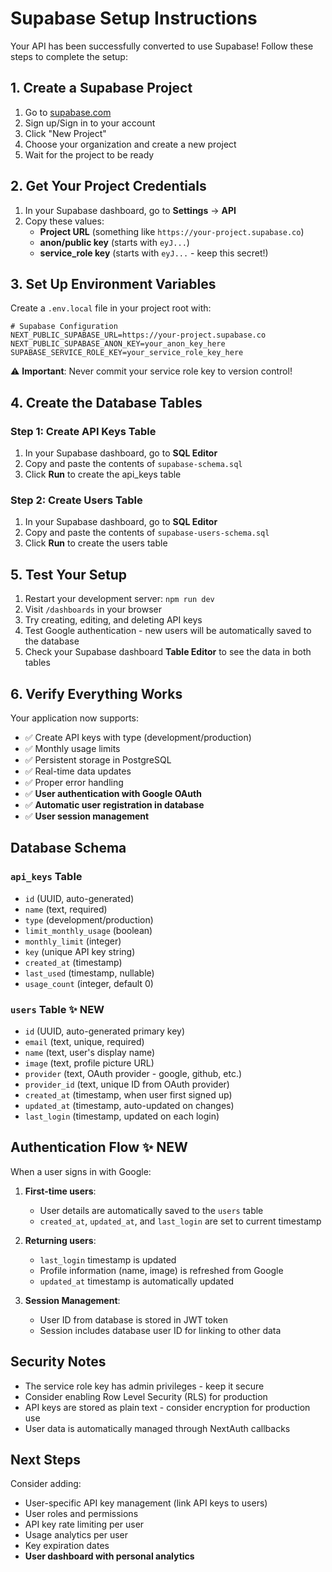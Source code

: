 # Supabase Setup Instructions

Your API has been successfully converted to use Supabase! Follow these steps to complete the setup:

## 1. Create a Supabase Project

1. Go to [supabase.com](https://supabase.com)
2. Sign up/Sign in to your account
3. Click "New Project"
4. Choose your organization and create a new project
5. Wait for the project to be ready

## 2. Get Your Project Credentials

1. In your Supabase dashboard, go to **Settings** → **API**
2. Copy these values:
   - **Project URL** (something like `https://your-project.supabase.co`)
   - **anon/public key** (starts with `eyJ...`)
   - **service_role key** (starts with `eyJ...` - keep this secret!)

## 3. Set Up Environment Variables

Create a `.env.local` file in your project root with:

```env
# Supabase Configuration
NEXT_PUBLIC_SUPABASE_URL=https://your-project.supabase.co
NEXT_PUBLIC_SUPABASE_ANON_KEY=your_anon_key_here
SUPABASE_SERVICE_ROLE_KEY=your_service_role_key_here
```

⚠️ **Important**: Never commit your service role key to version control!

## 4. Create the Database Tables

### Step 1: Create API Keys Table
1. In your Supabase dashboard, go to **SQL Editor**
2. Copy and paste the contents of `supabase-schema.sql`
3. Click **Run** to create the api_keys table

### Step 2: Create Users Table  
1. In your Supabase dashboard, go to **SQL Editor**
2. Copy and paste the contents of `supabase-users-schema.sql`
3. Click **Run** to create the users table

## 5. Test Your Setup

1. Restart your development server: `npm run dev`
2. Visit `/dashboards` in your browser
3. Try creating, editing, and deleting API keys
4. Test Google authentication - new users will be automatically saved to the database
5. Check your Supabase dashboard **Table Editor** to see the data in both tables

## 6. Verify Everything Works

Your application now supports:
- ✅ Create API keys with type (development/production)
- ✅ Monthly usage limits
- ✅ Persistent storage in PostgreSQL
- ✅ Real-time data updates
- ✅ Proper error handling
- ✅ **User authentication with Google OAuth**
- ✅ **Automatic user registration in database**
- ✅ **User session management**

## Database Schema

### `api_keys` Table
- `id` (UUID, auto-generated)
- `name` (text, required)
- `type` (development/production)
- `limit_monthly_usage` (boolean)
- `monthly_limit` (integer)
- `key` (unique API key string)
- `created_at` (timestamp)
- `last_used` (timestamp, nullable)
- `usage_count` (integer, default 0)

### `users` Table ✨ **NEW**
- `id` (UUID, auto-generated primary key)
- `email` (text, unique, required)
- `name` (text, user's display name)
- `image` (text, profile picture URL)
- `provider` (text, OAuth provider - google, github, etc.)
- `provider_id` (text, unique ID from OAuth provider)
- `created_at` (timestamp, when user first signed up)
- `updated_at` (timestamp, auto-updated on changes)
- `last_login` (timestamp, updated on each login)

## Authentication Flow ✨ **NEW**

When a user signs in with Google:

1. **First-time users**: 
   - User details are automatically saved to the `users` table
   - `created_at`, `updated_at`, and `last_login` are set to current timestamp

2. **Returning users**:
   - `last_login` timestamp is updated
   - Profile information (name, image) is refreshed from Google
   - `updated_at` timestamp is automatically updated

3. **Session Management**:
   - User ID from database is stored in JWT token
   - Session includes database user ID for linking to other data

## Security Notes

- The service role key has admin privileges - keep it secure
- Consider enabling Row Level Security (RLS) for production
- API keys are stored as plain text - consider encryption for production use
- User data is automatically managed through NextAuth callbacks

## Next Steps

Consider adding:
- User-specific API key management (link API keys to users)
- User roles and permissions
- API key rate limiting per user
- Usage analytics per user
- Key expiration dates
- **User dashboard with personal analytics** 